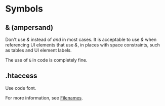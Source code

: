 # Symbols

## & (ampersand)

Don't use *&* instead of *and* in most cases. It is acceptable to use *&* when referencing UI elements that use *&*, in places with space constraints, such as tables and UI element labels.

The use of `&` in code is completely fine.

## .htaccess

Use code font.

For more information, see [Filenames]().
